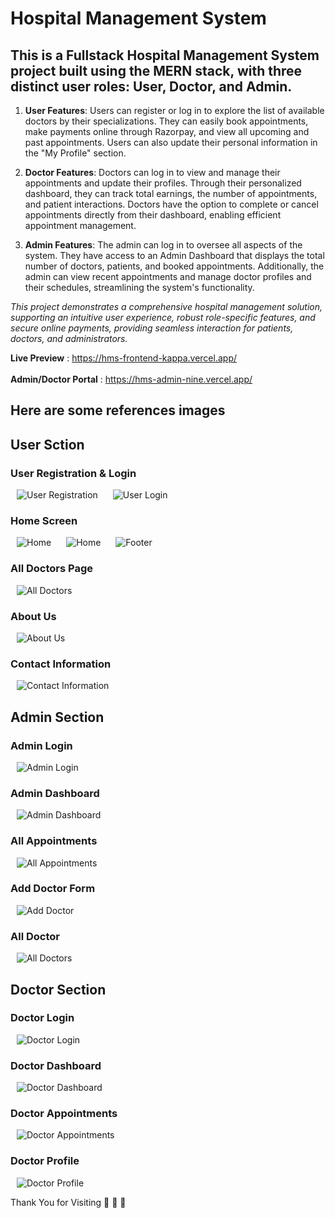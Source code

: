 # Hospital Management System

## This is a Fullstack Hospital Management System project built using the MERN stack, with three distinct user roles: User, Doctor, and Admin.

1. **User Features**:
   Users can register or log in to explore the list of available doctors by their specializations. They can easily book appointments, make payments online through Razorpay, and view all upcoming and past appointments. Users can also update their personal information in the "My Profile" section.

2. **Doctor Features**:
   Doctors can log in to view and manage their appointments and update their profiles. Through their personalized dashboard, they can track total earnings, the number of appointments, and patient interactions. Doctors have the option to complete or cancel appointments directly from their dashboard, enabling efficient appointment management.

3. **Admin Features**:
   The admin can log in to oversee all aspects of the system. They have access to an Admin Dashboard that displays the total number of doctors, patients, and booked appointments. Additionally, the admin can view recent appointments and manage doctor profiles and their schedules, streamlining the system's functionality.

_This project demonstrates a comprehensive hospital management solution, supporting an intuitive user experience, robust role-specific features, and secure online payments, providing seamless interaction for patients, doctors, and administrators._

**Live Preview** : https://hms-frontend-kappa.vercel.app/
<br/>
<br/>
**Admin/Doctor Portal** : https://hms-admin-nine.vercel.app/

## Here are some references images

## User Sction

### User Registration & Login

<img src="frontend/src/readme_images/userSignup.png" alt="User Registration" style="padding:0 10px;"/>

<img src="frontend/src/readme_images/userLogin.png" alt="User Login" style="padding:0 10px;"/>

### Home Screen

<img src="frontend/src/readme_images/home1.png" alt="Home" style="padding:0 10px;"/>

<img src="frontend/src/readme_images/home-findbySpeciality.png" alt="Home" style="padding:0 10px;"/>

<img src="frontend/src/readme_images/footer.png" alt="Footer" style="padding:0 10px;"/>

### All Doctors Page

<img src="frontend/src/readme_images/allDoctors.png" alt="All Doctors" style="padding:0 10px;"/>

### About Us

<img src="frontend/src/readme_images/about.png" alt="About Us" style="padding:0 10px;"/>

### Contact Information

<img src="frontend/src/readme_images/contactUs.png" alt="Contact Information" style="padding:0 10px;"/>

## Admin Section

### Admin Login

<img src="frontend/src/readme_images/adminLogin.png" alt="Admin Login" style="padding:0 10px;"/>

### Admin Dashboard

<img src="frontend/src/readme_images/adminDashboard.png" alt="Admin Dashboard" style="padding:0 10px;"/>

### All Appointments

<img src="frontend/src/readme_images/adminAppointments.png" alt="All Appointments" style="padding:0 10px;"/>

### Add Doctor Form

<img src="frontend/src/readme_images/adminAddDoctor.png" alt="Add Doctor" style="padding:0 10px;"/>

### All Doctor

<img src="frontend/src/readme_images/adminAllDoctor.png" alt="All Doctors" style="padding:0 10px;"/>

## Doctor Section

### Doctor Login

<img src="frontend/src/readme_images/doctorLogin.png" alt="Doctor Login" style="padding:0 10px;"/>

### Doctor Dashboard

<img src="frontend/src/readme_images/doctorDashboard.png" alt="Doctor Dashboard" style="padding:0 10px;"/>

### Doctor Appointments

<img src="frontend/src/readme_images/doctorAppointmnets.png" alt="Doctor Appointments" style="padding:0 10px;"/>

### Doctor Profile

<img src="frontend/src/readme_images/doctorProfile.png" alt="Doctor Profile" style="padding:0 10px;"/>

Thank You for Visiting 🎊 🎉 🙏
